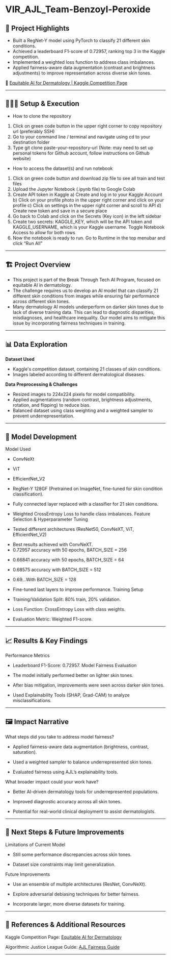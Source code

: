# VIR_AJL_Team-Benzoyl-Peroxide

## **🎯 Project Highlights**

* Built a RegNet-Y model using PyTorch to classify 21 different skin conditions.
* Achieved a leaderboard F1-score of 0.72957, ranking top 3 in the Kaggle competition.
* Implemented a weighted loss function to address class imbalances.
* Applied fairness-aware data augmentation (contrast and brightness adjustments) to improve representation across diverse skin tones.

🔗 [Equitable AI for Dermatology | Kaggle Competition Page](https://www.kaggle.com/competitions/bttai-ajl-2025/overview)

---

## **👩🏽‍💻 Setup & Execution**

* How to clone the repository
1) Click on green code button in the upper right corner to copy repository url (preferably SSH)
2) Go to your command line / terminal and navigate using cd to your destination folder
3) Type git clone paste-your-repository-url (Note: may need to set up personal tokens for Github account, follow instructions on Github website)

* How to access the dataset(s) and run notebook
1) Click on green code button and download zip file to see all train and test files
2) Upload the Jupyter Notebook (.ipynb file) to Google Colab
3) Create API token in Kaggle
a) Create and log in to your Kaggle Account
b) Click on your profile photo in the upper right corner and click on your profile
c) Click on settings in the upper right corner and scroll to API
d) Create new token and save in a secure place
4) Go back to Colab and click on the Secrets (Key icon) in the left sidebar
5) Create two secrets: KAGGLE_KEY, which will be the API token and KAGGLE_USERNAME, which is your Kaggle username. Toggle Notebook Access to allow for both rows
6) Now the notebook is ready to run. Go to Runtime in the top menubar and click “Run All”

---

## **🏗️ Project Overview**

* This project is part of the Break Through Tech AI Program, focused on equitable AI in dermatology.
* The challenge requires us to develop an AI model that can classify 21 different skin conditions from images while ensuring fair performance across different skin tones.
* Many dermatology AI models underperform on darker skin tones due to lack of diverse training data. This can lead to diagnostic disparities, misdiagnoses, and healthcare inequality. Our model aims to mitigate this issue by incorporating fairness techniques in training.

---

## **📊 Data Exploration**

**Dataset Used**
* Kaggle's competition dataset, containing 21 classes of skin conditions.
* Images labeled according to different dermatological diseases.


**Data Preprocessing & Challenges**
* Resized images to 224x224 pixels for model compatibility.
* Applied augmentations (random contrast, brightness adjustments, rotation, and flipping) to reduce bias.
* Balanced dataset using class weighting and a weighted sampler to prevent underrepresentation.
---

## **🧠 Model Development**

Model Used
* ConvNeXt
* ViT
* EfficientNet_V2
* RegNet-Y 128GF (Pretrained on ImageNet, fine-tuned for skin condition classification).
* Fully connected layer replaced with a classifier for 21 skin conditions.


* Weighted CrossEntropy Loss to handle class imbalances.
Feature Selection & Hyperparameter Tuning
* Tested different architectures (ResNet50, ConvNeXT, ViT, EfficientNet_V2)


- Best results achieved with ConvNeXT.
 - 0.72957 accuracy with 50 epochs, BATCH_SIZE = 256
* 0.66841 accuracy with 50 epochs, BATCH_SIZE = 64
* 0.68575 accuracy with BATCH_SIZE = 512
* 0.69…With BATCH_SIZE = 128

* Fine-tuned last layers to improve performance.
Training Setup
* Training/Validation Split: 80% train, 20% validation.


* Loss Function: CrossEntropy Loss with class weights.


* Evaluation Metric: Weighted F1-score.

---

## **📈 Results & Key Findings**
Performance Metrics
* Leaderboard F1-Score: 0.72957.
Model Fairness Evaluation
* The model initially performed better on lighter skin tones.


* After bias mitigation, improvements were seen across darker skin tones.


* Used Explainability Tools (SHAP, Grad-CAM) to analyze misclassifications.

---

## **🖼️ Impact Narrative**
What steps did you take to address model fairness?
* Applied fairness-aware data augmentation (brightness, contrast, saturation).


* Used a weighted sampler to balance underrepresented skin tones.


* Evaluated fairness using AJL’s explainability tools.


What broader impact could your work have?
* Better AI-driven dermatology tools for underrepresented populations.


* Improved diagnostic accuracy across all skin tones.


* Potential for real-world clinical deployment to assist dermatologists.
---

## **🚀 Next Steps & Future Improvements**
Limitations of Current Model
* Still some performance discrepancies across skin tones.


* Dataset size constraints may limit generalization.


Future Improvements
* Use an ensemble of multiple architectures (ResNet, ConvNeXt).


* Explore adversarial debiasing techniques for better fairness.


* Incorporate larger, more diverse datasets for training.

---

## **📄 References & Additional Resources**

Kaggle Competition Page: [Equitable AI for Dermatology](https://www.kaggle.com/competitions/bttai-ajl-2025)

Algorithmic Justice League Guide: [AJL Fairness Guide](https://drive.google.com/file/d/1kYKaVNR_l7Abx2kebs3AdDi6TlPviC3q/view)

---


